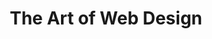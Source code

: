 ---
title: The Art of Web Design
number: ART 203
academic-home: Arts & Arch
description:  
course-type: [Additional]
bulletin-link: https://bulletins.psu.edu/search/?search=%22art+203%22
pathway-list: [Generalist, Digital Design, Interactive Media Developer]
---